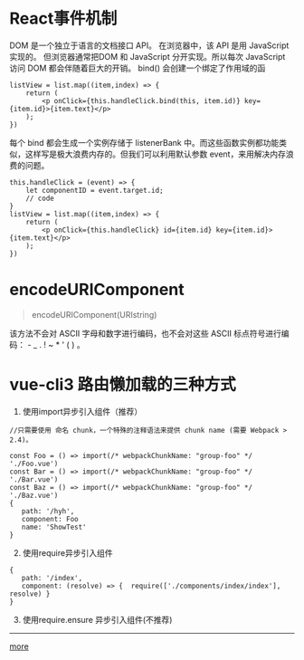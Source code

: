 # React事件机制
DOM 是一个独立于语言的文档接口 API。
在浏览器中，该 API 是用 JavaScript 实现的。
但浏览器通常把DOM 和 JavaScript 分开实现。所以每次 JavaScript 访问 DOM 都会伴随着巨大的开销。
bind() 会创建一个绑定了作用域的函
```
listView = list.map((item,index) => {
    return (
        <p onClick={this.handleClick.bind(this, item.id)} key={item.id}>{item.text}</p>
    );
})
```
每个 bind 都会生成一个实例存储于 listenerBank 中。而这些函数实例都功能类似，这样写是极大浪费内存的。但我们可以利用默认参数 event，来用解决内存浪费的问题。
```
this.handleClick = (event) => {
    let componentID = event.target.id;
    // code
}
listView = list.map((item,index) => {
    return (
        <p onClick={this.handleClick} id={item.id} key={item.id}>{item.text}</p>
    );
})

```
# encodeURIComponent
>encodeURIComponent(URIstring)

该方法不会对 ASCII 字母和数字进行编码，也不会对这些 ASCII 标点符号进行编码： - _ . ! ~ * ' ( ) 。


# vue-cli3 路由懒加载的三种方式
1. 使用import异步引入组件（推荐）
```
//只需要使用 命名 chunk，一个特殊的注释语法来提供 chunk name (需要 Webpack > 2.4)。

const Foo = () => import(/* webpackChunkName: "group-foo" */ './Foo.vue')
const Bar = () => import(/* webpackChunkName: "group-foo" */ './Bar.vue')
const Baz = () => import(/* webpackChunkName: "group-foo" */ './Baz.vue')
{
   path: '/hyh',
   component: Foo
   name: 'ShowTest'
}
```
2. 使用require异步引入组件
```
{
   path: '/index',
   component: (resolve) => {  require(['./components/index/index'], resolve) }
}

```
3. 使用require.ensure 异步引入组件(不推荐)

<hr>

[more](https://router.vuejs.org/zh/guide/advanced/lazy-loading.html)